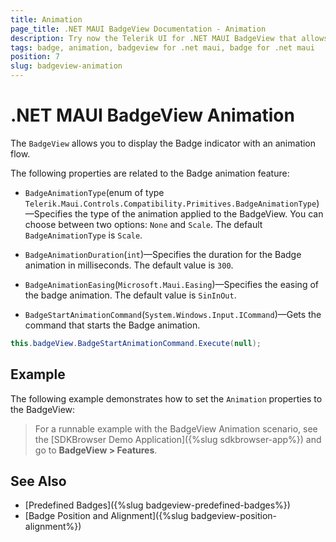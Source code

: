```yaml
---
title: Animation
page_title: .NET MAUI BadgeView Documentation - Animation
description: Try now the Telerik UI for .NET MAUI BadgeView that allows you to display the Badge indicator with an animation flow
tags: badge, animation, badgeview for .net maui, badge for .net maui
position: 7
slug: badgeview-animation
---
```


# .NET MAUI BadgeView Animation

The `BadgeView` allows you to display the Badge indicator with an animation flow.

The following properties are related to the Badge animation feature:

* `BadgeAnimationType`(enum of type `Telerik.Maui.Controls.Compatibility.Primitives.BadgeAnimationType`)&mdash;Specifies the type of the animation applied to the BadgeView. You can choose between two options: `None` and `Scale`. The default `BadgeAnimationType` is `Scale`.

* `BadgeAnimationDuration`(`int`)&mdash;Specifies the duration for the Badge animation in milliseconds. The default value is `300`.

* `BadgeAnimationEasing`(`Microsoft.Maui.Easing`)&mdash;Specifies the easing of the badge animation. The default value is `SinInOut`.

* `BadgeStartAnimationCommand`(`System.Windows.Input.ICommand`)&mdash;Gets the command that starts the Badge animation.

```C#
this.badgeView.BadgeStartAnimationCommand.Execute(null);
```

## Example

The following example demonstrates how to set the `Animation` properties to the BadgeView:

<snippet id='badgeview-animation'/>

> For a runnable example with the BadgeView Animation scenario, see the [SDKBrowser Demo Application]({%slug sdkbrowser-app%}) and go to **BadgeView > Features**.

## See Also

- [Predefined Badges]({%slug badgeview-predefined-badges%})
- [Badge Position and Alignment]({%slug badgeview-position-alignment%})
